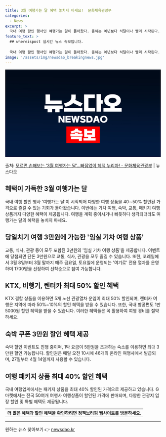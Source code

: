 ```yaml
---
title: 3월 여행가는 달 혜택 놓치지 마세요!  문화체육관광부
categories:
  - News
excerpt: >
  국내 여행 할인 행사인 여행가는 달이 돌아왔다. 올해는 예년보다 석달이나 빨리 시작된다. 위축된 경기를 살리…
feature_text: >
  ## whereispost 실시간 뉴스 속보입니다.

  국내 여행 할인 행사인 여행가는 달이 돌아왔다. 올해는 예년보다 석달이나 빨리 시작된다. 위축된 경기를 살리…
image: '/assets/img/newsdao_breakingnews.jpg'
---
```


![뉴스다오 속보](/assets/img/newsdao_breakingnews.jpg)

<p>출처: <a href="https://newsdao.kr/3238" rel="dofollow">모르면 손해보는 ‘3월 여행가는 달’…빠짐없이 혜택 누리자! - 문화체육관광부</a> | 뉴스다오</p>

<h2 data-ke-size="size26">혜택이 가득한 3월 여행가는 달</h2>
<p data-ke-size="size16">국내 여행 할인 행사 '여행가는 달'이 시작되어 다양한 여행 상품을 40∼50% 할인된 가격으로 즐길 수 있는 기회가 돌아왔습니다. 이번에는 기차 여행, 숙박, 교통, 패키지 여행상품까지 다양한 혜택이 제공됩니다. 여행을 계획 중이시거나 빠듯하다 생각되더라도 여행가는 달의 혜택을 놓치지 마세요.</p>

<h2 data-ke-size="size24">당일치기 여행 3만원에 가능한 '임실 기차 여행 상품'</h2>
<p data-ke-size="size16">교통, 식사, 관광 등이 모두 포함된 3만원의 '임실 기차 여행 상품'을 제공합니다. 이벤트에 당첨되면 단돈 3만원으로 교통, 식사, 관광을 모두 즐길 수 있습니다. 또한, 코레일에서 3월 8일부터 3월 말까지 매주 금요일, 토요일에 운영되는 '여기로' 전용 열차를 운영하며 1700명을 선정하여 선착순으로 참여 가능합니다.</p>

<h2 data-ke-size="size24">KTX, 비행기, 렌터카 최대 50% 할인 혜택</h2>
<p data-ke-size="size16">KTX 결합 상품을 이용하면 5개 노선 관광열차 운임이 최대 50% 할인되며, 렌터카 여행은 지역에 따라 50%~10%의 할인 혜택을 받을 수 있습니다. 또한, 국내 항공편도 1만 5000원 할인 혜택을 받을 수 있습니다. 이러한 혜택들은 꼭 활용하여 여행 경비를 절약하세요.</p>

<h2 data-ke-size="size24">숙박 쿠폰 3만원 할인 혜택 제공</h2>
<p data-ke-size="size16">숙박 할인 이벤트도 진행 중이며, 1박 요금이 5만원을 초과하는 숙소를 이용하면 최대 3만원 할인 가능합니다. 할인권은 매일 오전 10시에 46개의 온라인 여행사에서 발급되며, 27일부터 4월 14일까지 사용할 수 있습니다.</p>

<h2 data-ke-size="size24">여행 패키지 상품 최대 40% 할인 혜택</h2>
<p data-ke-size="size16">국내 여행업계에서는 패키지 상품을 최대 40% 할인된 가격으로 제공하고 있습니다. G마켓에서는 전국 50여개 여행사 여행상품이 할인된 가격에 판매되며, 다양한 관광지 입장 할인 및 특별 혜택도 제공됩니다.</p>

<table>
	<tr>
		<td style="text-align: center; height: 17px;"><b>더 많은 혜택과 할인 혜택을 확인하려면 정책브리핑 웹사이트를 방문하세요.</b></td>
	</tr>
</table>

<hr> 

원하는 뉴스 찾아보기 👉 <a href="https://newsdao.kr" rel="dofollow">newsdao.kr</a>


